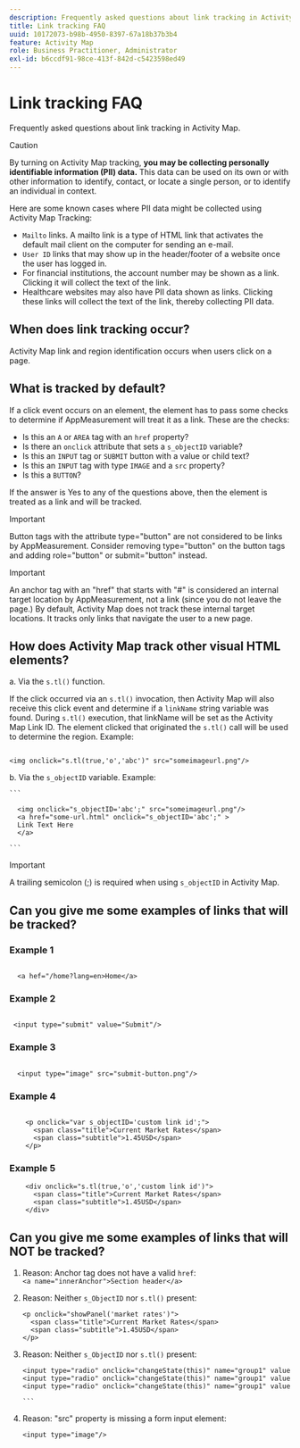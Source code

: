 ```yaml
---
description: Frequently asked questions about link tracking in Activity Map.
title: Link tracking FAQ
uuid: 10172073-b98b-4950-8397-67a18b37b3b4
feature: Activity Map
role: Business Practitioner, Administrator
exl-id: b6ccdf91-98ce-413f-842d-c5423598ed49
---
```

# Link tracking FAQ

Frequently asked questions about link tracking in Activity Map.

>[!CAUTION]
>
>By turning on Activity Map tracking, **you may be collecting personally identifiable information (PII) data.** This data can be used on its own or with other information to identify, contact, or locate a single person, or to identify an individual in context. 

Here are some known cases where PII data might be collected using Activity Map Tracking: 

* `Mailto` links. A mailto link is a type of HTML link that activates the default mail client on the computer for sending an e-mail.
* `User ID` links that may show up in the header/footer of a website once the user has logged in.
* For financial institutions, the account number may be shown as a link. Clicking it will collect the text of the link.
* Healthcare websites may also have PII data shown as links. Clicking these links will collect the text of the link, thereby collecting PII data.

## When does link tracking occur?

Activity Map link and region identification occurs when users click on a page.

## What is tracked by default?

If a click event occurs on an element, the element has to pass some checks to determine if AppMeasurement will treat it as a link. These are the checks:
    
* Is this an `A` or `AREA` tag with an `href` property? 
* Is there an `onclick` attribute that sets a `s_objectID` variable? 
* Is this an `INPUT` tag or `SUBMIT` button with a value or child text? 
* Is this an `INPUT` tag with type `IMAGE` and a `src` property? 
* Is this a `BUTTON`? 
    
If the answer is Yes to any of the questions above, then the element is treated as a link and will be tracked. 

>[!IMPORTANT]
>
>Button tags with the attribute type="button" are not considered to be links by AppMeasurement. Consider removing type="button" on the button tags and adding role="button" or submit="button" instead. 

>[!IMPORTANT]
>
>An anchor tag with an "href" that starts with "#" is considered an internal target location by AppMeasurement, not a link (since you do not leave the page.) By default, Activity Map does not track these internal target locations. It tracks only links that navigate the user to a new page.

## How does Activity Map track other visual HTML elements?

a. Via the `s.tl()` function. 
    
  If the click occurred via an `s.tl()` invocation, then Activity Map will also receive this click event and determine if a `linkName` string variable was found. During `s.tl()` execution, that linkName will be set as the Activity Map Link ID. The element clicked that originated the `s.tl()` call will be used to determine the region. Example:

  ```   
  
  <img onclick="s.tl(true,'o','abc')" src="someimageurl.png"/>

  ```

b. Via the `s_objectID` variable. Example: 
  
    ``` 

      <img onclick="s_objectID='abc';" src="someimageurl.png"/>
      <a href="some-url.html" onclick="s_objectID='abc';" >
      Link Text Here
      </a> 

    ```

>[!IMPORTANT]
>
>A trailing semicolon (;) is required when using `s_objectID` in Activity Map.

## Can you give me some examples of links that will be tracked?

### Example 1

  ```

    <a hef="/home?lang=en>Home</a>

  ```

### Example 2

  ```

   <input type="submit" value="Submit"/>

  ```

### Example 3

  ```

    <input type="image" src="submit-button.png"/>

  ```

### Example 4

  ```

      <p onclick="var s_objectID='custom link id';">
        <span class="title">Current Market Rates</span>
        <span class="subtitle">1.45USD</span>
      </p>

  ```

### Example 5

  ```
      <div onclick="s.tl(true,'o','custom link id')">
        <span class="title">Current Market Rates</span>
        <span class="subtitle">1.45USD</span>
      </div>

  ```

## Can you give me some examples of links that will NOT be tracked?

1. Reason: Anchor tag does not have a valid `href`:
  `<a name="innerAnchor">Section header</a>`

1. Reason: Neither `s_ObjectID` nor `s.tl()` present:

      ```
      <p onclick="showPanel('market rates')">
        <span class="title">Current Market Rates</span>
        <span class="subtitle">1.45USD</span>
      </p>

      ```

1. Reason: Neither `s_ObjectID` nor `s.tl()` present:

      ```     
      <input type="radio" onclick="changeState(this)" name="group1" value="A"/>
      <input type="radio" onclick="changeState(this)" name="group1" value="B"/>
      <input type="radio" onclick="changeState(this)" name="group1" value="C"/>

      ```  
     
1. Reason: "src" property is missing a form input element:

    `<input type="image"/>`
